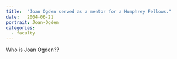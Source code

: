 ```yaml
---
title:  "Joan Ogden served as a mentor for a Humphrey Fellows."
date:   2004-06-21
portrait: Joan-Ogden
categories:
  - faculty
---
```


Who is Joan Ogden??

